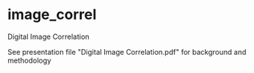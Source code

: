 # image_correl
Digital Image Correlation

See presentation file "Digital Image Correlation.pdf" for background and methodology
